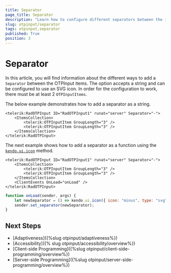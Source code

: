 ```yaml
---
title: Separator
page_title: Separator
description: "Learn how to configure different separators between the items of the OTPInput component."
slug: otpinput/separator
tags: otpinput,separator
published: True
position: 3
---
```


# Separator

In this article, you will find information about the different ways to add a `Separator` between the OTPInput items. The option accepts a string and can be configured to use an SVG icon. In order for the configuration to work, there must be at least 2 `OTPInputItems`.

The below example demonstrates how to add a separator as a string. 

````ASP.NET
<telerik:RadOTPInput ID="RadOTPInput1" runat="server" Separator="-">
    <ItemsCollection>
        <telerik:OTPInputItem GroupLength="3" />
        <telerik:OTPInputItem GroupLength="3" />
    </ItemsCollection>
</telerik:RadOTPInput>
````

The next example shows how to add a separator as a function using the [`kendo.ui.icon`](https://www.telerik.com/kendo-jquery-ui/documentation/api/javascript/ui/ui/methods/icon) method.

````ASP.NET
<telerik:RadOTPInput ID="RadOTPInput1" runat="server" Separator="-">
    <ItemsCollection>
        <telerik:OTPInputItem GroupLength="3" />
        <telerik:OTPInputItem GroupLength="3" />
    </ItemsCollection>
    <ClientEvents OnLoad="onLoad" />
</telerik:RadOTPInput>
````

````JavaScript
function onLoad(sender, args) {
    let newSeparator = () => kendo.ui.icon({ icon: "minus", type: "svg" });
    sender.set_separator(newSeparator);
}
````

## Next Steps

- [Adaptiveness]({%slug otpinput/adaptiveness%})
- [Accessibility]({% slug otpinput/accessibility/overview%}) 
- [Client-side Programming]({%slug otpinput/client-side-programming/overview%})
- [Server-side Programming]({%slug otpinput/server-side-programming/overview%})
